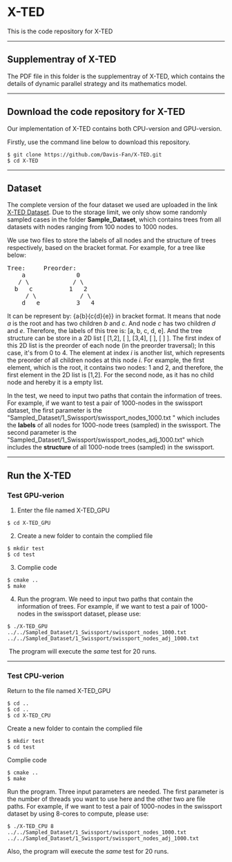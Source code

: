 # X-TED

This is the code repository for X-TED

---

## Supplementray of X-TED

The PDF file in this folder is the supplementray of X-TED, which contains the details of dynamic parallel strategy and its mathematics model.


---

## Download the code repository for X-TED

Our implementation of X-TED contains both CPU-version and GPU-version.

Firstly, use the command line below to download this repository.

```
$ git clone https://github.com/Davis-Fan/X-TED.git
$ cd X-TED
```

---

## Dataset

The complete version of the four dataset we used are uploaded in the link [X-TED Dataset](https://buckeyemailosu-my.sharepoint.com/:f:/g/personal/fan_1090_buckeyemail_osu_edu/EhXIR-JzOopIpw6KDA42Pn0BR5Z80VRh4Z9cGspeY7b8Cw?e=6zVslY). Due to the storage limit, we only show some randomly sampled cases in the folder **Sample_Dataset**, which contains trees from all datasets with nodes ranging from 100 nodes to 1000 nodes.

We use two files to store the labels of all nodes and the structure of trees respectively, based on the bracket format. For example, for a tree like below:

<pre>
Tree:     Preorder:
    a              0
   / \            / \
  b   c          1   2
     / \            / \
    d   e          3   4
</pre>

It can be represent by: {a{b}{c{d}{e}} in bracket format. It means that node *a* is the root and has two children *b* and *c*. And node *c* has two children *d* and *e*. Therefore, the labels of this tree is: [a, b, c, d, e]. And the tree structure can be store in a 2D list [ [1,2], [ ], [3,4], [ ], [ ] ].  The first index of this 2D list is the preorder of each node (in the preorder traversal); In this case, it's from 0 to 4. The element at index *i* is another list, which represents the preorder of all children nodes at this node *i*. For example, the first element, which is the root, it contains two nodes: 1 and 2, and therefore, the first element in the 2D list is [1,2]. For the second node, as it has no child node and hereby it is a empty list. 

In the test, we need to input two paths that contain the information of trees. For example, if we want to test a pair of 1000-nodes in the swissport dataset, the first parameter is the "Sampled_Dataset/1_Swissport/swissport_nodes_1000.txt " which includes the **labels** of all nodes for 1000-node trees (sampled) in the swissport. The second parameter is the "Sampled_Dataset/1_Swissport/swissport_nodes_adj_1000.txt" which includes the **structure** of all 1000-node trees (sampled) in the swissport.

---

## Run the X-TED

### Test GPU-verion

1) Enter the file named X-TED_GPU

```
$ cd X-TED_GPU
```

2) Create a new folder to contain the complied file

```
$ mkdir test
$ cd test
```

3) Complie code

```
$ cmake ..
$ make
```

4. Run the program. We need to input two paths that contain the information of trees. For example, if we want to test a pair of 1000-nodes in the swissport dataset, please use:

```
$ ./X-TED_GPU ../../Sampled_Dataset/1_Swissport/swissport_nodes_1000.txt ../../Sampled_Dataset/1_Swissport/swissport_nodes_adj_1000.txt
```

​		The program will execute the *same* test for 20 runs.

----------------------

### Test CPU-verion

Return to the file named X-TED_GPU

```
$ cd ..
$ cd ..
$ cd X-TED_CPU
```

Create a new folder to contain the complied file

```
$ mkdir test
$ cd test
```

Complie code

```
$ cmake ..
$ make
```

Run the program. Three input parameters are needed. The first parameter is the number of threads you want to use here and the other two are file paths. For example, if we want to test a pair of 1000-nodes in the swissport dataset by using 8-cores to compute, please use:

```
$ ./X-TED_CPU 8 ../../Sampled_Dataset/1_Swissport/swissport_nodes_1000.txt ../../Sampled_Dataset/1_Swissport/swissport_nodes_adj_1000.txt
```

Also, the program will execute the *same* test for 20 runs.
